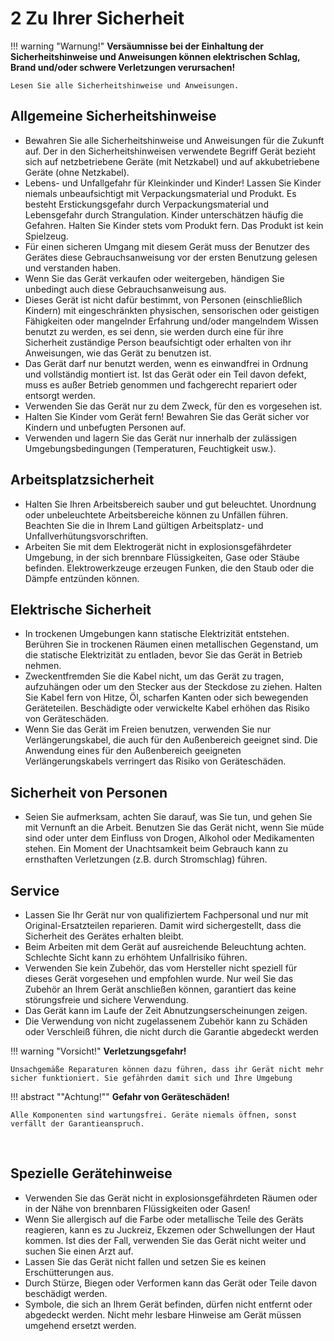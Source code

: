 # 2 Zu Ihrer Sicherheit
!!! warning "Warnung!"
 	**Versäumnisse bei der Einhaltung der Sicherheitshinweise und Anweisungen können elektrischen Schlag, Brand und/oder schwere Verletzungen verursachen!**
    
    Lesen Sie alle Sicherheitshinweise und Anweisungen.

##	Allgemeine Sicherheitshinweise
* Bewahren Sie alle Sicherheitshinweise und Anweisungen für die Zukunft auf. Der in den Sicherheitshinweisen verwendete Begriff Gerät   bezieht sich auf netzbetriebene Geräte (mit Netzkabel) und auf akkubetriebene Geräte (ohne Netzkabel).
* Lebens- und Unfallgefahr für Kleinkinder und Kinder! Lassen Sie Kinder niemals unbeaufsichtigt mit Verpackungsmaterial und Produkt. Es besteht Erstickungsgefahr durch Verpackungsmaterial und Lebensgefahr durch Strangulation. Kinder unterschätzen häufig die Gefahren. Halten Sie Kinder stets vom Produkt fern. Das Produkt ist kein Spielzeug.
* Für einen sicheren Umgang mit diesem Gerät muss der Benutzer des Gerätes diese Gebrauchsanweisung vor der ersten Benutzung gelesen und verstanden haben. 
* Wenn Sie das Gerät verkaufen oder weitergeben, händigen Sie unbedingt auch diese Gebrauchsanweisung aus.
* Dieses Gerät ist nicht dafür bestimmt, von Personen (einschließlich Kindern) mit eingeschränkten physischen, sensorischen oder geistigen Fähigkeiten oder mangelnder Erfahrung und/oder mangelndem Wissen benutzt zu werden, es sei denn, sie werden durch eine für ihre Sicherheit zuständige Person beaufsichtigt oder erhalten von ihr Anweisungen, wie das Gerät zu benutzen ist.
* Das Gerät darf nur benutzt werden, wenn es einwandfrei in Ordnung und vollständig montiert ist. Ist das Gerät oder ein Teil davon defekt, muss es außer Betrieb genommen und fachgerecht repariert oder entsorgt werden.
* Verwenden Sie das Gerät nur zu dem Zweck, für den es vorgesehen  ist.
* Halten Sie Kinder vom Gerät fern! Bewahren Sie das Gerät sicher vor Kindern und unbefugten Personen auf.
* Verwenden und lagern Sie das Gerät nur innerhalb der zulässigen Umgebungsbedingungen (Temperaturen, Feuchtigkeit usw.).
 
##	Arbeitsplatzsicherheit
*	Halten Sie Ihren Arbeitsbereich sauber und gut beleuchtet. Unordnung oder unbeleuchtete Arbeitsbereiche können zu Unfällen führen. Beachten Sie die in Ihrem Land gültigen Arbeitsplatz- und Unfallverhütungsvorschriften. 
*	Arbeiten Sie mit dem Elektrogerät nicht in explosionsgefährdeter Umgebung, in der sich brennbare Flüssigkeiten, Gase oder Stäube befinden. Elektrowerkzeuge erzeugen Funken, die den Staub oder die Dämpfe entzünden können.

##	Elektrische Sicherheit
*	In trockenen Umgebungen kann statische Elektrizität entstehen. Berühren Sie in trockenen Räumen einen metallischen Gegenstand, um die statische Elektrizität zu entladen, bevor Sie das Gerät in Betrieb nehmen.
*	Zweckentfremden Sie die Kabel nicht, um das Gerät zu tragen, aufzuhängen oder um den Stecker aus der Steckdose zu ziehen. Halten Sie Kabel fern von Hitze, Öl, scharfen Kanten oder sich bewegenden Geräteteilen. Beschädigte oder verwickelte Kabel erhöhen das Risiko von Geräteschäden.
*	Wenn Sie das Gerät im Freien benutzen, verwenden Sie nur Verlängerungskabel, die auch für den Außenbereich geeignet sind. Die Anwendung eines für den Außenbereich geeigneten Verlängerungskabels verringert das Risiko von Geräteschäden.

##	Sicherheit von Personen
*	Seien Sie aufmerksam, achten Sie darauf, was Sie tun, und gehen Sie mit Vernunft an die Arbeit. Benutzen Sie das Gerät nicht, wenn Sie müde sind oder unter dem Einfluss von Drogen, Alkohol oder Medikamenten stehen. Ein Moment der Unachtsamkeit beim Gebrauch kann zu ernsthaften Verletzungen (z.B. durch Stromschlag) führen.

##	Service
*	Lassen Sie Ihr Gerät nur von qualifiziertem Fachpersonal und nur mit Original-Ersatzteilen reparieren. Damit wird sichergestellt, dass die Sicherheit des Gerätes  erhalten bleibt.
*	Beim Arbeiten mit dem Gerät auf ausreichende Beleuchtung achten. Schlechte Sicht kann zu erhöhtem Unfallrisiko führen.
*	Verwenden Sie kein Zubehör, das vom Hersteller nicht speziell für dieses Gerät vorgesehen und empfohlen wurde. Nur weil Sie das Zubehör an Ihrem Gerät anschließen können, garantiert das keine störungsfreie und sichere Verwendung.
*	Das Gerät kann im Laufe der Zeit Abnutzungserscheinungen zeigen.
*	Die Verwendung von nicht zugelassenem Zubehör kann zu Schäden oder Verschleiß führen, die nicht durch die Garantie abgedeckt werden
 	 
!!! warning "Vorsicht!"
 	**Verletzungsgefahr!**
    
    Unsachgemäße Reparaturen können dazu führen, dass ihr Gerät nicht mehr sicher funktioniert. Sie gefährden damit sich und Ihre Umgebung

!!! abstract ""Achtung!""
	**Gefahr von Geräteschäden!**
    
    Alle Komponenten sind wartungsfrei. Geräte niemals öffnen, sonst verfällt der Garantieanspruch.
 
##	Spezielle Gerätehinweise
*	Verwenden Sie das Gerät nicht in explosionsgefährdeten Räumen oder in der Nähe von brennbaren Flüssigkeiten oder Gasen!
*	Wenn Sie allergisch auf die Farbe oder metallische Teile des Geräts reagieren, kann es zu Juckreiz, Ekzemen oder Schwellungen der Haut kommen. Ist dies der Fall, verwenden Sie das Gerät nicht weiter und suchen Sie einen Arzt auf.
*	Lassen Sie das Gerät nicht fallen und setzen Sie es keinen Erschütterungen aus.
*	Durch Stürze, Biegen oder Verformen kann das Gerät oder Teile davon beschädigt werden.
*	Symbole, die sich an Ihrem Gerät befinden, dürfen nicht entfernt oder abgedeckt werden. Nicht mehr lesbare Hinweise am Gerät müssen umgehend ersetzt werden. 

